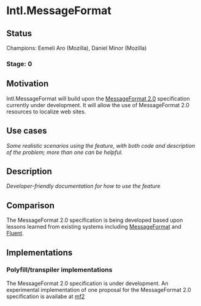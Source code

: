 # Intl.MessageFormat

## Status

Champions: Eemeli Aro (Mozilla), Daniel Minor (Mozilla)

### Stage: 0

## Motivation

Intl.MessageFormat will build upon the [MessageFormat 2.0](https://github.com/unicode-org/message-format-wg/)
specification currently under development. It will allow the use of MessageFormat 2.0 resources to localize web sites.

## Use cases

*Some realistic scenarios using the feature, with both code and description of the problem; more than one can be helpful.*

## Description

*Developer-friendly documentation for how to use the feature*

## Comparison

The MessageFormat 2.0 specification is being developed based upon lessons learned from existing systems including
[MessageFormat](https://unicode-org.github.io/icu/userguide/format_parse/messages/) and [Fluent](https://projectfluent.org/).

## Implementations

### Polyfill/transpiler implementations

The MessageFormat 2.0 specification is under development. An experimental implementation of one proposal
for the MessageFormat 2.0 specification is availabe at [mf2](https://github.com/messageformat/messageformat/tree/mf2/packages/messageformat)
